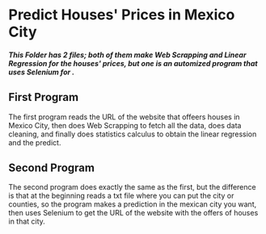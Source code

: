 # Predict Houses' Prices in Mexico City

##### This Folder has 2 files; both of them make Web Scrapping and Linear Regression for the houses' prices, but one is an automized program that uses Selenium for .

## First Program

 The first program reads the URL of the website that offeers houses in Mexico City, then does Web Scrapping to fetch all the data, does data cleaning, and finally does statistics calculus to obtain the linear regression and the predict.

## Second Program

 The second program does exactly the same as the first, but the difference is that at the beginning reads a txt file where you can put the city or counties, so the program makes a prediction in the mexican city you want, then uses Selenium to get the URL of the website with the offers of houses in that city. 
